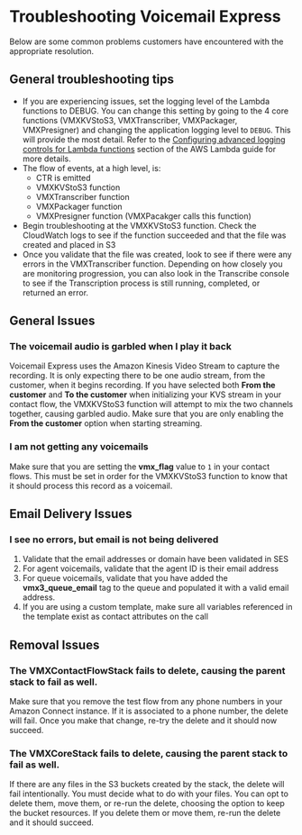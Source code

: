 # Troubleshooting Voicemail Express
Below are some common problems customers have encountered with the appropriate resolution.

## General troubleshooting tips
-  If you are experiencing issues, set the logging level of the Lambda functions to DEBUG. You can change this setting by going to the 4 core functions (VMXKVStoS3, VMXTranscriber, VMXPackager, VMXPresigner) and changing the application logging level to `DEBUG`. This will provide the most detail. Refer to the [Configuring advanced logging controls for Lambda functions](https://docs.aws.amazon.com/lambda/latest/dg/monitoring-cloudwatchlogs-advanced.html) section of the AWS Lambda guide for more details.
-  The flow of events, at a high level, is:
    -  CTR is emitted
    -  VMXKVStoS3 function
    -  VMXTranscriber function
    -  VMXPackager function
    -  VMXPresigner function (VMXPacakger calls this function)
-  Begin troubleshooting at the VMXKVStoS3 function. Check the CloudWatch logs to see if the function succeeded and that the file was created and placed in S3
-  Once you validate that the file was created, look to see if there were any errors in the VMXTranscriber function. Depending on how closely you are monitoring progression, you can also look in the Transcribe console to see if the Transcription process is still running, completed, or returned an error.

## General Issues
### The voicemail audio is garbled when I play it back
Voicemail Express uses the Amazon Kinesis Video Stream to capture the recording. It is only expecting there to be one audio stream, from the customer, when it begins recording. If you have selected both **From the customer** and **To the customer** when initializing your KVS stream in your contact flow, the VMXKVStoS3 function will attempt to mix the two channels together, causing garbled audio. Make sure that you are only enabling the **From the customer** option when starting streaming.

### I am not getting any voicemails
Make sure that you are setting the **vmx_flag** value to `1` in your contact flows. This must be set in order for the VMXKVStoS3 function to know that it should process this record as a voicemail.

## Email Delivery Issues
### I see no errors, but email is not being delivered
1.  Validate that the email addresses or domain have been validated in SES
2.  For agent voicemails, validate that the agent ID is their email address
3.  For queue voicemails, validate that you have added the **vmx3_queue_email** tag to the queue and populated it with a valid email address.
4.  If you are using a custom template, make sure all variables referenced in the template exist as contact attributes on the call

## Removal Issues
### The VMXContactFlowStack fails to delete, causing the parent stack to fail as well.
Make sure that you remove the test flow from any phone numbers in your Amazon Connect instance. If it is associated to a phone number, the delete will fail. Once you make that change, re-try the delete and it should now succeed.

### The VMXCoreStack fails to delete, causing the parent stack to fail as well.
If there are any files in the S3 buckets created by the stack, the delete will fail intentionally. You must decide what to do with your files. You can opt to delete them, move them, or re-run the delete, choosing the option to keep the bucket resources. If you delete them or move them, re-run the delete and it should succeed.